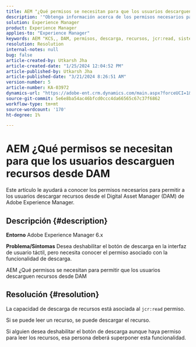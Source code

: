 ```yaml
---
title: AEM "¿Qué permisos se necesitan para que los usuarios descarguen recursos desde DAM"
description: '"Obtenga información acerca de los permisos necesarios para permitir a los usuarios descargar recursos desde Adobe Experience Manager DAM".'
solution: Experience Manager
product: Experience Manager
applies-to: "Experience Manager"
keywords: AEM "KCS,, DAM, permisos, descarga, recursos, jcr:read, sistema de administración de recursos digitales"
resolution: Resolution
internal-notes: null
bug: false
article-created-by: Utkarsh Jha
article-created-date: "1/25/2024 12:04:52 PM"
article-published-by: Utkarsh Jha
article-published-date: "3/21/2024 8:26:51 AM"
version-number: 5
article-number: KA-03972
dynamics-url: "https://adobe-ent.crm.dynamics.com/main.aspx?forceUCI=1&pagetype=entityrecord&etn=knowledgearticle&id=ecedb8ef-79bb-ee11-a569-6045bd0065b6"
source-git-commit: 5e6e8ba54ac46bfcd0ccc4da66565c67c37f6862
workflow-type: tm+mt
source-wordcount: '170'
ht-degree: 1%

---
```


# AEM ¿Qué permisos se necesitan para que los usuarios descarguen recursos desde DAM


Este artículo le ayudará a conocer los permisos necesarios para permitir a los usuarios descargar recursos desde el Digital Asset Manager (DAM) de Adobe Experience Manager.

## Descripción {#description}


<b>Entorno</b>
Adobe Experience Manager 6.x

<b>Problema/Síntomas</b>
Desea deshabilitar el botón de descarga en la interfaz de usuario táctil, pero necesita conocer el permiso asociado con la funcionalidad de descarga.

AEM ¿Qué permisos se necesitan para permitir que los usuarios descarguen recursos desde DAM


## Resolución {#resolution}


La capacidad de descarga de recursos está asociada al `jcr:read` permiso.

Si se puede leer un recurso, se puede descargar el recurso.

Si alguien desea deshabilitar el botón de descarga aunque haya permiso para leer los recursos, esa persona deberá superponer esta funcionalidad.
